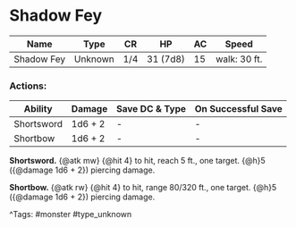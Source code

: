 # Shadow Fey

| Name | Type | CR | HP | AC | Speed |
|------|------|----|----|----|-------|
| Shadow Fey | Unknown | 1/4 | 31 (7d8) | 15 | walk: 30 ft. |

### Actions:

| Ability | Damage | Save DC & Type | On Successful Save |
|---------|--------|----------------|--------------------|
| Shortsword | 1d6 + 2 | - | - |
| Shortbow | 1d6 + 2 | - | - |


**Shortsword.** {@atk mw} {@hit 4} to hit, reach 5 ft., one target. {@h}5 ({@damage 1d6 + 2}) piercing damage.

**Shortbow.** {@atk rw} {@hit 4} to hit, range 80/320 ft., one target. {@h}5 ({@damage 1d6 + 2}) piercing damage.

^Tags: #monster #type_unknown